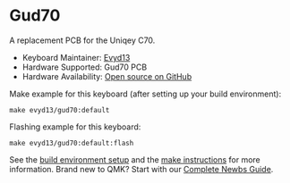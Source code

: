# Gud70

A replacement PCB for the Uniqey C70.

* Keyboard Maintainer: [Evyd13](https://github.com/evyd13)
* Hardware Supported: Gud70 PCB
* Hardware Availability: [Open source on GitHub](https://github.com/evyd13/gud70-pcb)

Make example for this keyboard (after setting up your build environment):

    make evyd13/gud70:default

Flashing example for this keyboard:

    make evyd13/gud70:default:flash

See the [build environment setup](https://docs.qmk.fm/#/getting_started_build_tools) and the [make instructions](https://docs.qmk.fm/#/getting_started_make_guide) for more information. Brand new to QMK? Start with our [Complete Newbs Guide](https://docs.qmk.fm/#/newbs).
